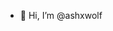 - 👋 Hi, I’m @ashxwolf

<!---
ashxwolf/ashxwolf is a ✨ special ✨ repository because its `README.md` (this file) appears on your GitHub profile.
You can click the Preview link to take a look at your changes.
--->
